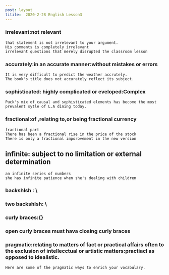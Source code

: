 ```yaml
---
post: layout
titile:  2020-2-28 English Lesson3
---
```

### irrelevant:not relevant

	that statement is not irrelevant to your argument.
	His comments is completely irrelevant
	irrelevant questions that merely disrupted the classroom lesson

### accurately:in an accurate manner:without mistakes or errors

	It is very difficult to predict the weather accrutely.
	The book's title does not accurately reflect its subject.

### sophisticated: highly complicated or eveloped:Complex

	Puck's mix of causal and sophisticated elements has become the most prevalent sytle of L.A dining today.

### fractional:of ,relating to,or being fractional currency

	fractional part
	There has been a fractional rise in the price of the stock
	There is only a fractional imporovement in the new version

## infinite: subject to no limitation or external determination

	an infinite series of numbers
	she has infinite patience when she's dealing with children

### backshlsh : \
### two backshlsh: \\
### curly braces:{}
### open curly braces must hava closing curly braces 

### pragmatic:relating to matters of fact or practical affairs often to the exclusion of intellecctual or artistic matters:practiacl as opposed to idealistic.

	Here are some of the pragmatic ways to enrich your vocabulary.
	



	
